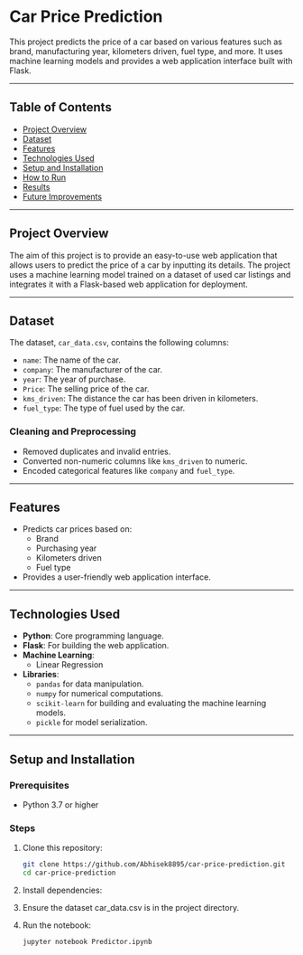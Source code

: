 # Car Price Prediction

This project predicts the price of a car based on various features such as brand, manufacturing year, kilometers driven, fuel type, and more. It uses machine learning models and provides a web application interface built with Flask.

---

## Table of Contents

- [Project Overview](#project-overview)
- [Dataset](#dataset)
- [Features](#features)
- [Technologies Used](#technologies-used)
- [Setup and Installation](#setup-and-installation)
- [How to Run](#how-to-run)
- [Results](#results)
- [Future Improvements](#future-improvements)

---

## Project Overview

The aim of this project is to provide an easy-to-use web application that allows users to predict the price of a car by inputting its details. The project uses a machine learning model trained on a dataset of used car listings and integrates it with a Flask-based web application for deployment.

---

## Dataset

The dataset, `car_data.csv`, contains the following columns:

- `name`: The name of the car.
- `company`: The manufacturer of the car.
- `year`: The year of purchase.
- `Price`: The selling price of the car.
- `kms_driven`: The distance the car has been driven in kilometers.
- `fuel_type`: The type of fuel used by the car.

### Cleaning and Preprocessing

- Removed duplicates and invalid entries.
- Converted non-numeric columns like `kms_driven` to numeric.
- Encoded categorical features like `company` and `fuel_type`.

---

## Features

- Predicts car prices based on:
  - Brand
  - Purchasing year
  - Kilometers driven
  - Fuel type
- Provides a user-friendly web application interface.

---

## Technologies Used

- **Python**: Core programming language.
- **Flask**: For building the web application.
- **Machine Learning**:
  - Linear Regression
- **Libraries**: 
  - `pandas` for data manipulation.
  - `numpy` for numerical computations.
  - `scikit-learn` for building and evaluating the machine learning models.
  - `pickle` for model serialization.

---

## Setup and Installation

### Prerequisites

- Python 3.7 or higher

### Steps

1. Clone this repository:
   ```bash
   git clone https://github.com/Abhisek8895/car-price-prediction.git
   cd car-price-prediction
2. Install dependencies:

3. Ensure the dataset car_data.csv is in the project directory.

4. Run the notebook:
    ```bash
    jupyter notebook Predictor.ipynb
